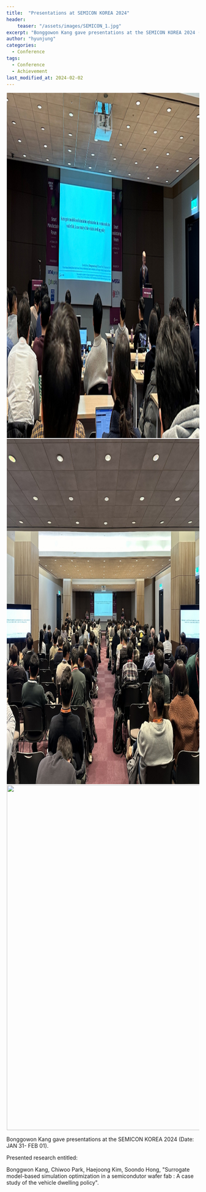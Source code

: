 ```yaml
---
title:  "Presentations at SEMICON KOREA 2024"
header:
    teaser: "/assets/images/SEMICON_1.jpg"
excerpt: "Bonggowon Kang gave presentations at the SEMICON KOREA 2024 (Date: JAN 31- FEB 01)."
author: "hyunjung"
categories:
  - Conference
tags:
  - Conference
  - Achievement
last_modified_at: 2024-02-02
---
```

<img align="center" width="900" height="900" style="border: 1px solid white" src="/assets/images/SEMICON_1.jpg"> 
<img align="center" width="900" height="900" style="border: 1px solid white" src="/assets/images/SEMICON_2.jpg"> 
<img align="center" width="900" height="900" style="border: 1px solid white" src="/assets/images/SEMICON_3.jpg"> 


Bonggowon Kang gave presentations at the SEMICON KOREA 2024 (Date: JAN 31- FEB 01). 

Presented research entitled:

Bonggwon Kang, Chiwoo Park, Haejoong Kim, Soondo Hong, "Surrogate model-based simulation optimization in a semicondutor wafer fab : A case study of the vehicle dwelling policy".